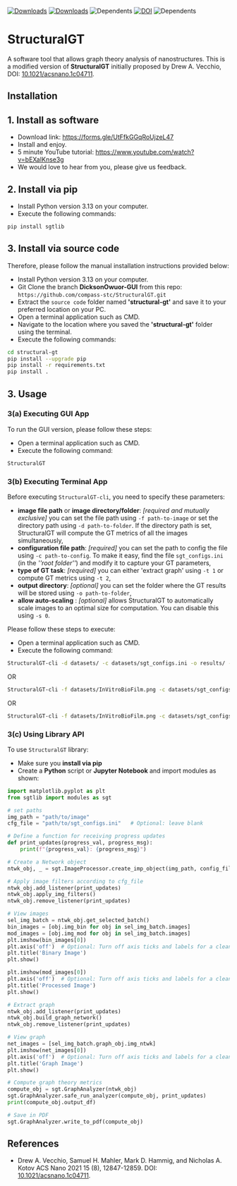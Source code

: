 [![Downloads](https://pepy.tech/badge/sgtlib)](https://pepy.tech/project/sgtlib) [![Downloads](https://pepy.tech/badge/sgtlib/week)](https://pepy.tech/project/sgtlib)
![Dependents](https://badgen.net/github/dependents-repo/owuordickson/structural-gt/?icon=github)
[![DOI](https://zenodo.org/badge/388183952.svg)](https://doi.org/10.5281/zenodo.16281808)
![Dependents](https://badgen.net/github/license/owuordickson/structural-gt/?icon=github)

# StructuralGT

A software tool that allows graph theory analysis of nanostructures. This is a modified version of **StructuralGT** initially proposed by Drew A. Vecchio, DOI: [10.1021/acsnano.1c04711](https://pubs.acs.org/doi/10.1021/acsnano.1c04711?ref=pdf).

## Installation

## 1. Install as software

* Download link: https://forms.gle/UtFfkGGqRoUjzeL47
* Install and enjoy. 
* 5 minute YouTube tutorial: https://www.youtube.com/watch?v=bEXaIKnse3g
* We would love to hear from you, please give us feedback.

## 2. Install via pip
* Install Python version 3.13 on your computer.
* Execute the following commands:

```bash
pip install sgtlib
```


## 3. Install via source code

Therefore, please follow the manual installation instructions provided below:

* Install Python version 3.13 on your computer.
* Git Clone the branch **DicksonOwuor-GUI** from this repo: ```https://github.com/compass-stc/StructuralGT.git```
* Extract the ```source code``` folder named **'structural-gt'** and save it to your preferred location on your PC.
* Open a terminal application such as CMD. 
* Navigate to the location where you saved the **'structural-gt'** folder using the terminal. 
* Execute the following commands:

```bash
cd structural-gt
pip install --upgrade pip
pip install -r requirements.txt
pip install .
```

## 3. Usage

### 3(a) Executing GUI App

To run the GUI version, please follow these steps:

* Open a terminal application such as CMD.
* Execute the following command:

```bash
StructuralGT
```

### 3(b) Executing Terminal App

Before executing ```StructuralGT-cli```, you need to specify these parameters:

* **image file path** or **image directory/folder**: *[required and mutually exclusive]* you can set the file path using ```-f path-to-image``` or set the directory path using ```-d path-to-folder```. If the directory path is set, StructuralGT will compute the GT metrics of all the images simultaneously,
* **configuration file path**: *[required]* you can set the path to config the file using ```-c path-to-config```. To make it easy, find the file ```sgt_configs.ini``` (in the *''root folder''*) and modify it to capture your GT parameters,
* **type of GT task**: *[required]* you can either 'extract graph' using ```-t 1``` or compute GT metrics using ```-t 2```,
* **output directory**: *[optional]* you can set the folder where the GT results will be stored using ```-o path-to-folder```,
* **allow auto-scaling** : *[optional]* allows StructuralGT to automatically scale images to an optimal size for computation. You can disable this using ```-s 0```.

Please follow these steps to execute:

* Open a terminal application such as CMD.
* Execute the following command:

```bash
StructuralGT-cli -d datasets/ -c datasets/sgt_configs.ini -o results/ -t 2
```

OR 

```bash
StructuralGT-cli -f datasets/InVitroBioFilm.png -c datasets/sgt_configs.ini -t 2
```

OR

```bash
StructuralGT-cli -f datasets/InVitroBioFilm.png -c datasets/sgt_configs.ini -t 1
```

### 3(c) Using Library API
To use ```StructuralGT``` library:
* Make sure you **install via pip**
* Create a **Python** script or **Jupyter Notebook** and import modules as shown:

```python
import matplotlib.pyplot as plt
from sgtlib import modules as sgt

# set paths
img_path = "path/to/image"
cfg_file = "path/to/sgt_configs.ini"   # Optional: leave blank

# Define a function for receiving progress updates
def print_updates(progress_val, progress_msg):
    print(f"{progress_val}: {progress_msg}")

# Create a Network object
ntwk_obj, _ = sgt.ImageProcessor.create_imp_object(img_path, config_file=cfg_file)

# Apply image filters according to cfg_file
ntwk_obj.add_listener(print_updates)
ntwk_obj.apply_img_filters()
ntwk_obj.remove_listener(print_updates)

# View images
sel_img_batch = ntwk_obj.get_selected_batch()
bin_images = [obj.img_bin for obj in sel_img_batch.images]
mod_images = [obj.img_mod for obj in sel_img_batch.images]
plt.imshow(bin_images[0])
plt.axis('off')  # Optional: Turn off axis ticks and labels for a cleaner image display
plt.title('Binary Image')
plt.show()

plt.imshow(mod_images[0])
plt.axis('off')  # Optional: Turn off axis ticks and labels for a cleaner image display
plt.title('Processed Image')
plt.show()

# Extract graph
ntwk_obj.add_listener(print_updates)
ntwk_obj.build_graph_network()
ntwk_obj.remove_listener(print_updates)

# View graph
net_images = [sel_img_batch.graph_obj.img_ntwk]
plt.imshow(net_images[0])
plt.axis('off')  # Optional: Turn off axis ticks and labels for a cleaner image display
plt.title('Graph Image')
plt.show()

# Compute graph theory metrics
compute_obj = sgt.GraphAnalyzer(ntwk_obj)
sgt.GraphAnalyzer.safe_run_analyzer(compute_obj, print_updates)
print(compute_obj.output_df)

# Save in PDF
sgt.GraphAnalyzer.write_to_pdf(compute_obj)
```


## References
* Drew A. Vecchio, Samuel H. Mahler, Mark D. Hammig, and Nicholas A. Kotov
ACS Nano 2021 15 (8), 12847-12859. DOI: [10.1021/acsnano.1c04711](https://pubs.acs.org/doi/10.1021/acsnano.1c04711?ref=pdf).